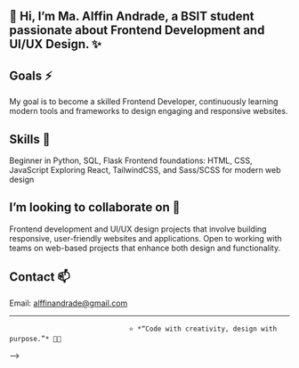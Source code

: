 ## 🌸 Hi, I’m Ma. Alffin Andrade, a BSIT student passionate about Frontend Development and UI/UX Design. ✨

## Goals ⚡
  My goal is to become a skilled Frontend Developer, continuously learning modern tools and frameworks to design engaging and responsive websites.

## Skills 🌱
  Beginner in Python, SQL, Flask
  Frontend foundations: HTML, CSS, JavaScript
  Exploring React, TailwindCSS, and Sass/SCSS for modern web design
  
## I’m looking to collaborate on 👯
  Frontend development and UI/UX design projects that involve building responsive, user-friendly websites and applications. 
  Open to working with teams on web-based projects that enhance both design and functionality.

## Contact 📫
  Email: alffinandrade@gmail.com

---

                                  ⭐ *“Code with creativity, design with purpose.”* 🌷👋
-->
